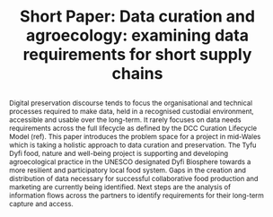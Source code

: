 ---
abstract: 'Digital preservation discourse tends to focus the organisational and technical
  processes required to make data, held in a recognised custodial environment, accessible
  and usable over the long-term. It rarely focuses on data needs requirements across
  the full lifecycle as defined by the DCC Curation Lifecycle Model (ref). This paper
  introduces the problem space for a project in mid-Wales which is taking a holistic
  approach to data curation and preservation. The Tyfu Dyfi food, nature and well-being
  project is supporting and developing agroecological practice in the UNESCO designated
  Dyfi Biosphere towards a more resilient and participatory local food system. Gaps
  in the creation and distribution of data necessary for successful collaborative
  food production and marketing are currently being identified. Next steps are the
  analysis of information flows across the partners to identify requirements for their
  long-term capture and access. '
creators:
- Higgins, Sarah
date: null
document_url: https://az659834.vo.msecnd.net/eventsairwesteuprod/production-inconference-public/9705947ba09844579a6a3babf80f1e56
grand_parent: iPRES
institutions:
- Aberystwyth University
keywords:
- digital curation
- agroecology
- food-security
- supply-chains
landing_page_url: null
language: eng
layout: publication
license: CC-BY 4.0 International
notes_url: null
parent: iPRES 2022
publication_type: short paper
size: null
slides_url: null
source_name: iPRES
title: "Short Paper: Data curation and agroecology: examining data requirements for
  short supply chains \r\n"
year: 2022
---